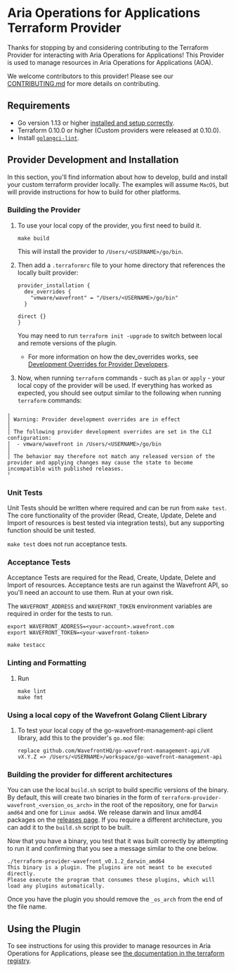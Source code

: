 # Aria Operations for Applications Terraform Provider

Thanks for stopping by and considering contributing to the Terraform Provider for interacting with Aria Operations for Applications! This Provider is used to manage resources in Aria Operations for Applications (AOA). 

We welcome contributors to this provider! Please see our [CONTRIBUTING.md](./CONTRIBUTING.md) for more details on contributing.

## Requirements

* Go version 1.13 or higher [installed and setup correctly](https://golang.org/doc/install).
* Terraform 0.10.0 or higher (Custom providers were released at 0.10.0).
* Install [`golangci-lint`](https://golangci-lint.run/usage/install).

## Provider Development and Installation

In this section, you'll find information about how to develop, build and install your custom terraform provider locally.
The examples will assume `MacOS`, but will provide instructions for how to build for other platforms.

### Building the Provider

1. To use your local copy of the provider, you first need to build it.
    ```shell
    make build
    ```
   This will install the provider to `/Users/<USERNAME>/go/bin`.
1. Then add a `.terraformrc` file to your home directory that references the locally built provider:
    ```shell
    provider_installation {
      dev_overrides {
        "vmware/wavefront" = "/Users/<USERNAME>/go/bin"
      }
    
    direct {}
    }
    ```
    You may need to run `terraform init -upgrade` to switch between local and remote versions of the plugin.

    * For more information on how the dev_overrides works, see [Development Overrides for Provider Developers](https://developer.hashicorp.com/terraform/cli/config/config-file#development-overrides-for-provider-developers).
1. Now, when running `terraform` commands - such as `plan` or `apply` - your local copy of the provider will be used. If everything has worked as expected, you should see output similar to the following when running `terraform` commands:
```text
╷
│ Warning: Provider development overrides are in effect
│
│ The following provider development overrides are set in the CLI configuration:
│  - vmware/wavefront in /Users/<USERNAME>/go/bin
│
│ The behavior may therefore not match any released version of the provider and applying changes may cause the state to become incompatible with published releases.
╵
```

### Unit Tests

Unit Tests should be written where required and can be run from `make test`. The core functionality of the provider (Read, Create, Update, Delete and Import of resources is best tested via integration tests), but any supporting function should be unit tested.

`make test` does not run acceptance tests.

### Acceptance Tests

Acceptance Tests are required for the Read, Create, Update, Delete and Import of resources. Acceptance tests are run against the Wavefront API, so you'll need an account to use them. Run at your own risk.

The `WAVEFRONT_ADDRESS` and `WAVEFRONT_TOKEN` environment variables are required in order for the tests to run.

```shell
export WAVEFRONT_ADDRESS=<your-account>.wavefront.com
export WAVEFRONT_TOKEN=<your-wavefront-token>

make testacc
```

### Linting and Formatting

1. Run
    ```shell
    make lint
    make fmt
    ```

### Using a local copy of the Wavefront Golang Client Library

1. To test your local copy of the go-wavefront-management-api client library, add this to the provider's `go.mod` file:
    ```text
    replace github.com/WavefrontHQ/go-wavefront-management-api/vX vX.Y.Z => /Users/<USERNAME>/workspace/go-wavefront-management-api
    ```

### Building the provider for different architectures

You can use the local `build.sh` script to build specific versions of the binary. By default, this will create two binaries in the form of `terraform-provider-wavefront_<version_os_arch>` in the root of the repository, one for `Darwin amd64` and one for `Linux amd64`. We release darwin and linux amd64 packages on the [releases page](https://github.com/vmware/terraform-provider-wavefront/releases). If you require a different architecture, you can add it to the `build.sh` script to be built.

Now that you have a binary, you test that it was built correctly by attempting to run it and confirming that you see a message similar to the one below.

```shell
./terraform-provider-wavefront_v0.1.2_darwin_amd64
This binary is a plugin. The plugins are not meant to be executed directly.
Please execute the program that consumes these plugins, which will
load any plugins automatically.
```

Once you have the plugin you should remove the `_os_arch` from the end of the file name.

## Using the Plugin

To see instructions for using this provider to manage resources in Aria Operations for Applications, please see [the documentation in the terraform registry](https://registry.terraform.io/providers/vmware/wavefront/latest/docs).
